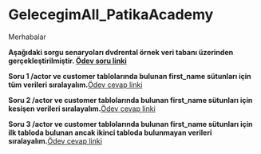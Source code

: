 ﻿# GelecegimAll_PatikaAcademy
 Merhabalar

**Aşağıdaki sorgu senaryoları dvdrental örnek veri tabanı üzerinden gerçekleştirilmiştir. [Ödev soru linki](https://academy.patika.dev/tr/courses/sql/Odev11)**

**Soru 1 /actor ve customer tablolarında bulunan first_name sütunları için tüm verileri sıralayalım.**[Ödev cevap linki](https://github.com/orbaykahraman/GelecegimAll_PatikaAcademy/blob/main/SQL%20TEMELLER%C4%B0%20%C3%96DEVLER%C4%B0/SQL%20HOMEWORK%2011/1.sql)

**Soru 2 /actor ve customer tablolarında bulunan first_name sütunları için kesişen verileri sıralayalım.**[Ödev cevap linki](https://github.com/orbaykahraman/GelecegimAll_PatikaAcademy/blob/main/SQL%20TEMELLER%C4%B0%20%C3%96DEVLER%C4%B0/SQL%20HOMEWORK%2011/2.sql)

**Soru 3 /actor ve customer tablolarında bulunan first_name sütunları için ilk tabloda bulunan ancak ikinci tabloda bulunmayan verileri sıralayalım.**[Ödev cevap linki](https://github.com/orbaykahraman/GelecegimAll_PatikaAcademy/blob/main/SQL%20TEMELLER%C4%B0%20%C3%96DEVLER%C4%B0/SQL%20HOMEWORK%2011/3.sql)
